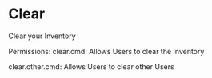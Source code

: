 # Clear
Clear your Inventory

Permissions:
clear.cmd:
Allows Users to clear the Inventory

clear.other.cmd:
Allows Users to clear other Users
